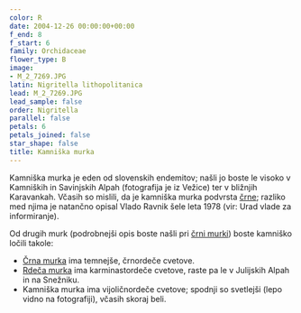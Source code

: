 ```yaml
---
color: R
date: 2004-12-26 00:00:00+00:00
f_end: 8
f_start: 6
family: Orchidaceae
flower_type: B
image:
- M_2_7269.JPG
latin: Nigritella lithopolitanica
lead: M_2_7269.JPG
lead_sample: false
order: Nigritella
parallel: false
petals: 6
petals_joined: false
star_shape: false
title: Kamniška murka
---
```

Kamniška murka je eden od slovenskih endemitov; našli jo boste le visoko v Kamniških in Savinjskih Alpah (fotografija je iz Vežice) ter v bližnjih Karavankah. Včasih so mislili, da je kamniška murka podvrsta [črne](../nigritellarhellicani/); razliko med njima je natančno opisal Vlado Ravnik šele leta 1978 (vir: Urad vlade za informiranje).

Od drugih murk (podrobnejši opis boste našli pri [črni murki](../nigritellarhellicani/)) boste kamniško ločili takole:

-   [Črna murka](../nigritellarhellicani/) ima temnejše, črnordeče cvetove.
-   [Rdeča murka](../nigritellarubra/) ima karminastordeče cvetove, raste pa le v Julijskih Alpah in na Snežniku.
-   Kamniška murka ima vijoličnordeče cvetove; spodnji so svetlejši (lepo vidno na fotografiji), včasih skoraj beli.
